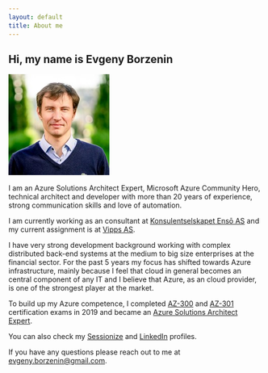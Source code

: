 ```yaml
---
layout: default
title: About me
---
```

## Hi, my name is Evgeny Borzenin

![me](images/me-round.jpg)

I am an Azure Solutions Architect Expert, Microsoft Azure Community Hero, technical architect and developer with more than 20 years of experience, strong communication skills and love of automation.

I am currently working as an consultant at [Konsulentselskapet Ensō AS](https://enso.no/) and my current assignment is at [Vipps AS](https://vipps.no/).

I have very strong development background working with complex distributed back-end systems at the medium to big size enterprises at the financial sector. For the past 5 years my focus has shifted towards Azure infrastructure, mainly because I feel that cloud in general becomes an central component of any IT and I believe that Azure, as an cloud provider, is one of the strongest player at the market.

To build up my Azure competence, I completed [AZ-300](https://docs.microsoft.com/en-us/learn/certifications/exams/az-300) and [AZ-301](https://docs.microsoft.com/en-us/learn/certifications/exams/az-301) certification exams in 2019 and became an [Azure Solutions Architect Expert](https://docs.microsoft.com/en-us/learn/certifications/azure-solutions-architect).

You can also check my [Sessionize](https://sessionize.com/evgeny-borzenin) and [LinkedIn](https://www.linkedin.com/feed/?trk=nav_back_to_linkedin) profiles.

If you have any questions please reach out to me at evgeny.borzenin@gmail.com.
